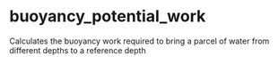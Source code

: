 # buoyancy_potential_work
Calculates the buoyancy work required to bring a parcel of water from different depths to a reference depth
